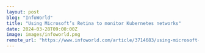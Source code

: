 ```yaml
---
layout: post
blog: "InfoWorld"
title: "Using Microsoft’s Retina to monitor Kubernetes networks"
date: 2024-03-28T09:00:00Z
image: images/infoworld.png
remote_url: "https://www.infoworld.com/article/3714683/using-microsoft-s-retina-to-monitor-kubernetes-networks.html#tk.rss_applicationdevelopment"
---
```


